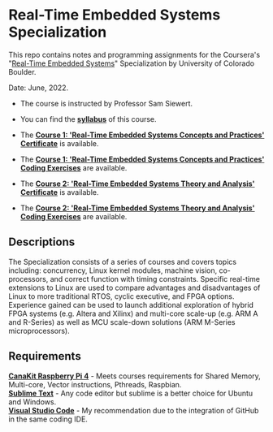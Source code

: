 
# Real-Time Embedded Systems Specialization

This repo contains notes and programming assignments for the Coursera's "[Real-Time Embedded Systems](https://www.coursera.org/specializations/real-time-embedded-systems)" Specialization by University of Colorado Boulder.

Date: June, 2022.

- The course is instructed by Professor Sam Siewert.

- You can find the **[syllabus](Syllabus.md)** of this course.

- The [**Course 1: 'Real-Time Embedded Systems Concepts and Practices' Certificate**](https://www.coursera.org/account/accomplishments/verify/2L8X4BYH3FVN) is available. 

- The [**Course 1: 'Real-Time Embedded Systems Concepts and Practices' Coding Exercises**](https://github.com/renatosoriano/Coursera_Real-Time-Embedded-Systems-Specialization/tree/main/Course_1_Real-Time%20Embedded%20Systems%20Concepts%20and%20Practices) are available. 

- The [**Course 2: 'Real-Time Embedded Systems Theory and Analysis' Certificate**](https://www.coursera.org/account/accomplishments/verify/G3ZWT9YZPJ7N) is available. 

- The [**Course 2: 'Real-Time Embedded Systems Theory and Analysis' Coding Exercises**](https://github.com/renatosoriano/Coursera_Real-Time-Embedded-Systems-Specialization/tree/main/Course_2_Real-Time%20Embedded%20Systems%20Theory%20and%20Analysis) are available. 

## Descriptions

The Specialization consists of a series of courses and covers topics including: concurrency, Linux kernel modules, machine vision, co-processors, and correct function with timing constraints. Specific real-time extensions to Linux are used to compare advantages and disadvantages of Linux to more traditional RTOS, cyclic executive, and FPGA options. Experience gained can be used to launch additional exploration of hybrid FPGA systems (e.g. Altera and Xilinx) and multi-core scale-up (e.g. ARM A and R-Series) as well as MCU scale-down solutions (ARM M-Series microprocessors).

## Requirements

**[CanaKit Raspberry Pi 4](https://www.canakit.com/raspberry-pi-4-starter-max-kit.html)** - Meets courses requirements for Shared Memory, Multi-core, Vector instructions, Pthreads, Raspbian. \
**[Sublime Text](https://www.sublimetext.com/3)** - Any code editor but sublime is a better choice for Ubuntu and Windows. \
**[Visual Studio Code](https://code.visualstudio.com/)** - My recommendation due to the integration of GitHub in the same coding IDE.

